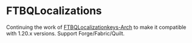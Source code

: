 # FTBQLocalizations

Continuing the work of [FTBQLocalizationkeys-Arch](https://github.com/LocalizedMC/FTBQLocalizationKeys-Arch) to make it compatible with 1.20.x versions.
Support Forge/Fabric/Quilt.
